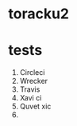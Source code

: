 # toracku2

tests
=============================

1. Circleci
2. Wrecker 
3. Travis
4. Xavi ci
5. Quvet xic
6. 

